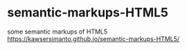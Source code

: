 # semantic-markups-HTML5
some semantic markups of HTML5
https://kawsersimanto.github.io/semantic-markups-HTML5/
